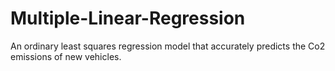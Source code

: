 # Multiple-Linear-Regression
An ordinary least squares regression model that accurately predicts the Co2 emissions of new vehicles.
